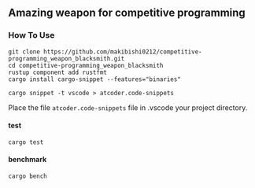## Amazing weapon for competitive programming

### How To Use

```
git clone https://github.com/makibishi0212/competitive-programming_weapon_blacksmith.git
cd competitive-programming_weapon_blacksmith
rustup component add rustfmt
cargo install cargo-snippet --features="binaries"

cargo snippet -t vscode > atcoder.code-snippets
```

Place the file `atcoder.code-snippets` file in .vscode your project directory.

#### test

```
cargo test
```

#### benchmark

```
cargo bench
```
